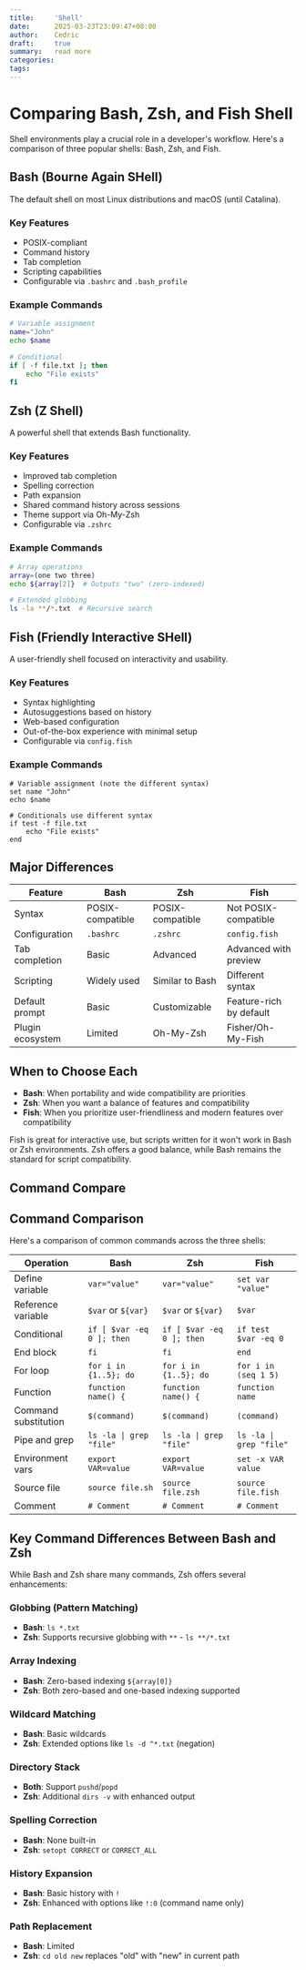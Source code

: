 ```yaml
---
title:     'Shell'
date:      2025-03-23T23:09:47+08:00
author:    Cedric
draft:     true
summary:   read more
categories:
tags:
---
```


# Comparing Bash, Zsh, and Fish Shell

Shell environments play a crucial role in a developer's workflow. Here's a comparison of three popular shells: Bash, Zsh, and Fish.

## Bash (Bourne Again SHell)

The default shell on most Linux distributions and macOS (until Catalina).

### Key Features
- POSIX-compliant
- Command history
- Tab completion
- Scripting capabilities
- Configurable via `.bashrc` and `.bash_profile`

### Example Commands
```bash
# Variable assignment
name="John"
echo $name

# Conditional
if [ -f file.txt ]; then
    echo "File exists"
fi
```

## Zsh (Z Shell)

A powerful shell that extends Bash functionality.

### Key Features
- Improved tab completion
- Spelling correction
- Path expansion
- Shared command history across sessions
- Theme support via Oh-My-Zsh
- Configurable via `.zshrc`

### Example Commands
```zsh
# Array operations
array=(one two three)
echo ${array[2]}  # Outputs "two" (zero-indexed)

# Extended globbing
ls -la **/*.txt  # Recursive search
```

## Fish (Friendly Interactive SHell)

A user-friendly shell focused on interactivity and usability.

### Key Features
- Syntax highlighting
- Autosuggestions based on history
- Web-based configuration
- Out-of-the-box experience with minimal setup
- Configurable via `config.fish`

### Example Commands
```fish
# Variable assignment (note the different syntax)
set name "John"
echo $name

# Conditionals use different syntax
if test -f file.txt
    echo "File exists"
end
```

## Major Differences

| Feature | Bash | Zsh | Fish |
|---------|------|-----|------|
| Syntax | POSIX-compatible | POSIX-compatible | Not POSIX-compatible |
| Configuration | `.bashrc` | `.zshrc` | `config.fish` |
| Tab completion | Basic | Advanced | Advanced with preview |
| Scripting | Widely used | Similar to Bash | Different syntax |
| Default prompt | Basic | Customizable | Feature-rich by default |
| Plugin ecosystem | Limited | Oh-My-Zsh | Fisher/Oh-My-Fish |

## When to Choose Each

- **Bash**: When portability and wide compatibility are priorities
- **Zsh**: When you want a balance of features and compatibility
- **Fish**: When you prioritize user-friendliness and modern features over compatibility

Fish is great for interactive use, but scripts written for it won't work in Bash or Zsh environments. Zsh offers a good balance, while Bash remains the standard for script compatibility.

## Command Compare

## Command Comparison

Here's a comparison of common commands across the three shells:

| Operation | Bash | Zsh | Fish |
|-----------|------|-----|------|
| Define variable | `var="value"` | `var="value"` | `set var "value"` |
| Reference variable | `$var` or `${var}` | `$var` or `${var}` | `$var` |
| Conditional | `if [ $var -eq 0 ]; then` | `if [ $var -eq 0 ]; then` | `if test $var -eq 0` |
| End block | `fi` | `fi` | `end` |
| For loop | `for i in {1..5}; do` | `for i in {1..5}; do` | `for i in (seq 1 5)` |
| Function | `function name() {` | `function name() {` | `function name` |
| Command substitution | `$(command)` | `$(command)` | `(command)` |
| Pipe and grep | `ls -la \| grep "file"` | `ls -la \| grep "file"` | `ls -la \| grep "file"` |
| Environment vars | `export VAR=value` | `export VAR=value` | `set -x VAR value` |
| Source file | `source file.sh` | `source file.zsh` | `source file.fish` |
| Comment | `# Comment` | `# Comment` | `# Comment` |

## Key Command Differences Between Bash and Zsh

While Bash and Zsh share many commands, Zsh offers several enhancements:

### Globbing (Pattern Matching)
- **Bash**: `ls *.txt`
- **Zsh**: Supports recursive globbing with `**` - `ls **/*.txt`

### Array Indexing
- **Bash**: Zero-based indexing `${array[0]}`
- **Zsh**: Both zero-based and one-based indexing supported

### Wildcard Matching
- **Bash**: Basic wildcards
- **Zsh**: Extended options like `ls -d ^*.txt` (negation)

### Directory Stack
- **Both**: Support `pushd`/`popd`
- **Zsh**: Additional `dirs -v` with enhanced output

### Spelling Correction
- **Bash**: None built-in
- **Zsh**: `setopt CORRECT` or `CORRECT_ALL`

### History Expansion
- **Bash**: Basic history with `!`
- **Zsh**: Enhanced with options like `!:0` (command name only)

### Path Replacement
- **Bash**: Limited
- **Zsh**: `cd old new` replaces "old" with "new" in current path


